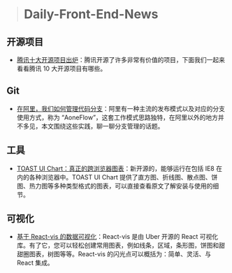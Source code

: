> # Daily-Front-End-News

## 开源项目

- [腾讯十大开源项目出炉](https://www.itcodemonkey.com/article/2502.html)：腾讯开源了许多非常有价值的项目，下面我们一起来看看腾讯 10 大开源项目有哪些。

## Git

- [在阿里，我们如何管理代码分支](http://www.10tiao.com/html/46/201803/2651006565/1.html)：阿里有一种主流的发布模式以及对应的分支使用方式，称为 “AoneFlow”，这套工作模式思路独特，在阿里以外的地方并不多见，本文围绕这些实践，聊一聊分支管理的话题。

## 工具

- [TOAST UI Chart：真正的跨浏览器图表](https://github.com/nhnent/tui.chart)：新开源的，能够运行在包括 IE8 在内的各种浏览器中。TOAST UI Chart 提供了直方图、折线图、散点图、饼图、热力图等多种类型格式的图表，可以直接查看原文了解安装与使用的细节。

## 可视化

- [基于 React-vis 的数据可视化](https://medium.com/dailyjs/data-visualization-with-react-vis-bd2587fe1660)：React-vis 是由 Uber 开源的 React 可视化库。有了它，您可以轻松创建常用图表，例如线条，区域，条形图，饼图和甜甜圈图表，树图等等。React-vis 的闪光点可以概括为：简单、灵活、与 React 集成。
